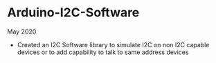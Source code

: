 # Arduino-I2C-Software
May 2020
- Created an I2C Software library to simulate I2C on non I2C capable devices or to add capability to talk to same address devices
